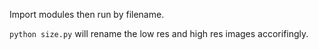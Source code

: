 Import modules then run by filename.

`python size.py` will rename the low res and high res images accorifingly.
